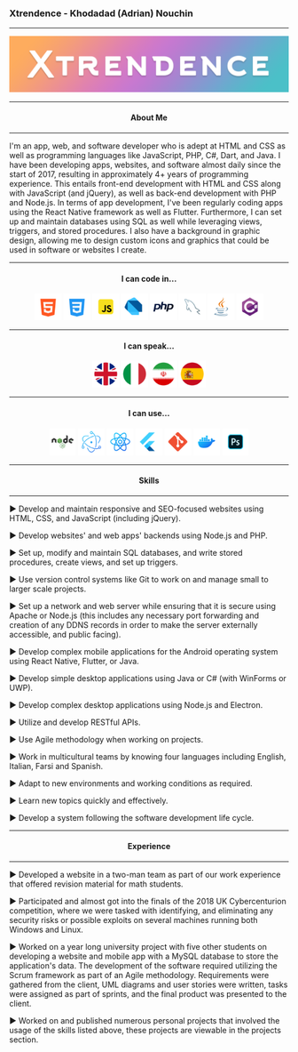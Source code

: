 ### Xtrendence - Khodadad (Adrian) Nouchin
---

<center>
	<img src="./images/banner.png"/>
</center>

<center>

---
#### About Me
---

</center>

I'm an app, web, and software developer who is adept at HTML and CSS as well as programming languages like JavaScript, PHP, C#, Dart, and Java. I have been developing apps, websites, and software almost daily since the start of 2017, resulting in approximately 4+ years of programming experience. This entails front-end development with HTML and CSS along with JavaScript (and jQuery), as well as back-end development with PHP and Node.js. In terms of app development, I've been regularly coding apps using the React Native framework as well as Flutter. Furthermore, I can set up and maintain databases using SQL as well while leveraging views, triggers, and stored procedures. I also have a background in graphic design, allowing me to design custom icons and graphics that could be used in software or websites I create.

---

<center>

#### I can code in...

<p float="left">
	<img src="./images/icons/html.png" width="48"/>
	<img src="./images/icons/css.png" width="48"/>
	<img src="./images/icons/js.png" width="48"/>
	<img src="./images/icons/dart.png" width="48"/>
	<img src="./images/icons/php.png" width="48"/>
	<img src="./images/icons/mysql.png" width="48"/>
	<img src="./images/icons/java.png" width="48"/>
	<img src="./images/icons/c-sharp.png" width="48"/>
</p>

---
#### I can speak...

<p float="left">
	<img src="./images/icons/uk.png" width="48"/>
	<img src="./images/icons/italy.png" width="48"/>
	<img src="./images/icons/iran.png" width="48"/>
	<img src="./images/icons/spain.png" width="48"/>
</p>

---
#### I can use...

<p float="left">
	<img src="./images/icons/nodejs.png" width="48"/>
	<img src="./images/icons/electron.png" width="48"/>
	<img src="./images/icons/react-native.png" width="48"/>
	<img src="./images/icons/flutter.png" width="48"/>
	<img src="./images/icons/git.png" width="48"/>
	<img src="./images/icons/docker.png" width="48"/>
	<img src="./images/icons/photoshop.png" width="48"/>
</p>

</center>

<center>

---
#### Skills
---

</center>

► Develop and maintain responsive and SEO-focused websites using HTML, CSS, and JavaScript (including jQuery).

► Develop websites' and web apps' backends using Node.js and PHP.

► Set up, modify and maintain SQL databases, and write stored procedures, create views, and set up triggers.

► Use version control systems like Git to work on and manage small to larger scale projects.

► Set up a network and web server while ensuring that it is secure using Apache or Node.js (this includes any necessary port forwarding and creation of any DDNS records in order to make the server externally accessible, and public facing).

► Develop complex mobile applications for the Android operating system using React Native, Flutter, or Java.

► Develop simple desktop applications using Java or C# (with WinForms or UWP).

► Develop complex desktop applications using Node.js and Electron.

► Utilize and develop RESTful APIs.

► Use Agile methodology when working on projects.

► Work in multicultural teams by knowing four languages including English, Italian, Farsi and Spanish.

► Adapt to new environments and working conditions as required.

► Learn new topics quickly and effectively.

► Develop a system following the software development life cycle.

<center>

---
#### Experience
----

</center>

► Developed a website in a two-man team as part of our work experience that offered revision material for math students.

► Participated and almost got into the finals of the 2018 UK Cybercenturion competition, where we were tasked with identifying, and eliminating any security risks or possible exploits on several machines running both Windows and Linux.

► Worked on a year long university project with five other students on developing a website and mobile app with a MySQL database to store the application's data. The development of the software required utilizing the Scrum framework as part of an Agile methodology. Requirements were gathered from the client, UML diagrams and user stories were written, tasks were assigned as part of sprints, and the final product was presented to the client.

► Worked on and published numerous personal projects that involved the usage of the skills listed above, these projects are viewable in the projects section.